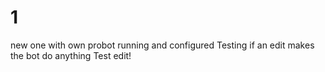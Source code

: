 # 1
new one with own probot running and configured
Testing if an edit makes the bot do anything
Test edit!
